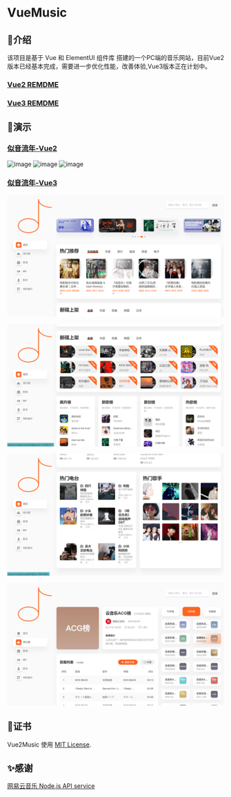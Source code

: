 # VueMusic

## 🌈介绍

该项目是基于 Vue 和 ElementUI 组件库 搭建的一个PC端的音乐网站，目前Vue2版本已经基本完成，需要进一步优化性能，改善体验,Vue3版本正在计划中。

### [Vue2 REMDME](./Vue2/README.md)

### [Vue3 REMDME](./Vue3/README.md)

## 💎演示

### [似音流年-Vue2](https://music.zhuba.cloud/)

![image](https://user-images.githubusercontent.com/84793349/201341697-cbbd18c0-4be7-47ab-8706-61d4cfe1d812.png)
![image](https://user-images.githubusercontent.com/84793349/201341860-2bf49e42-d2bf-4c73-95a7-7a17956c7e01.png)
![image](https://user-images.githubusercontent.com/84793349/201342080-422603e9-bb3b-43d7-b610-0d01fcf5735f.png)

### [似音流年-Vue3](https://musicv3.zhuba.cloud/)

![](./img/1.png)

![](./img/2.png)

![](./img/3.png)

![](./img/4.png)

## 🎈证书

Vue2Music 使用 [MIT License](https://github.com/rabbitandcat/fat-netdisk/blob/master/LICENSE).

## ✨感谢

[网易云音乐 Node.js API service](https://github.com/Binaryify/NeteaseCloudMusicApi)